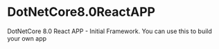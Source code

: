 # DotNetCore8.0ReactAPP
DotNetCore 8.0 React APP - Initial Framework. You can use this to build your own app
